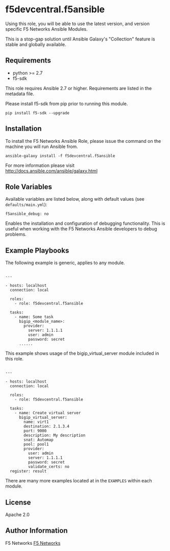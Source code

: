 # f5devcentral.f5ansible

Using this role, you will be able to use the latest version, and version specific F5 Networks
Ansible Modules.

This is a stop-gap solution until Ansible Galaxy's "Collection" feature is stable and globally
available.

## Requirements

 - python >= 2.7
 - f5-sdk

This role requires Ansible 2.7 or higher. Requirements are listed in the metadata file.

Please install f5-sdk from pip prior to running this module.

```
pip install f5-sdk --upgrade
```

## Installation

To install the F5 Networks Ansible Role, please issue the command on the machine you will
run Ansible from.

```
ansible-galaxy install -f f5devcentral.f5ansible
```

For more information please visit http://docs.ansible.com/ansible/galaxy.html

## Role Variables

Available variables are listed below, along with default values (see `defaults/main.yml`):

    f5ansible_debug: no

Enables the installation and configuration of debugging functionality. This is useful when
working with the F5 Networks Ansible developers to debug problems.

## Example Playbooks

The following example is generic, applies to any module.

```

---

- hosts: localhost
  connection: local

  roles:
    - role: f5devcentral.f5ansible

  tasks:
    - name: Some task
      bigip_<module_name>:
        provider:
          server: 1.1.1.1
          user: admin
          password: secret
      ......
```

This example shows usage of the bigip_virtual_server module included in this role.

```

---

- hosts: localhost
  connection: local

  roles:
    - role: f5devcentral.f5ansible

  tasks:
    - name: Create virtual server
      bigip_virtual_server:
        name: virt1
        destination: 2.1.3.4
        port: 9000
        description: My description
        snat: Automap
        pool: pool1
        provider:
          user: admin
          server: 1.1.1.1
          password: secret
          validate_certs: no
  register: result
```

There are many more examples located at in the ``EXAMPLES`` within each module.

## License

Apache 2.0

## Author Information

F5 Networks
[F5 Networks](http://www.f5.com)
